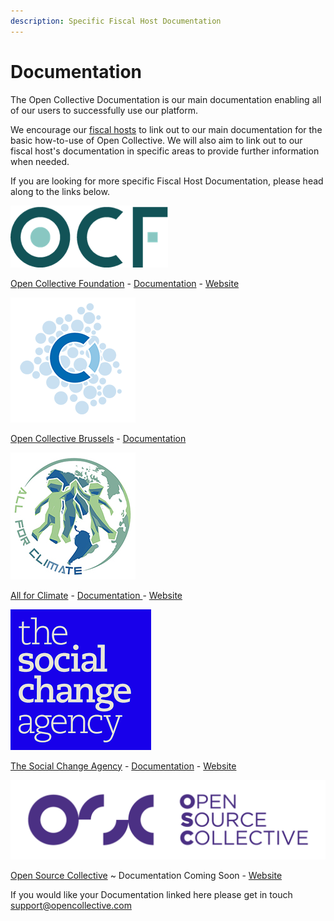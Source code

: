 ```yaml
---
description: Specific Fiscal Host Documentation
---
```


# Documentation

The Open Collective Documentation is our main documentation enabling all of our users to successfully use our platform. 

We encourage our [fiscal hosts](https://opencollective.com/hosts) to link out to our main documentation for the basic how-to-use of Open Collective. We will also aim to link out to our fiscal host's documentation in specific areas to provide further information when needed. 

If you are looking for more specific Fiscal Host Documentation, please head along to the links below. 



![ ](../.gitbook/assets/opencollectivefoundation.png)

[Open Collective Foundation](https://opencollective.com/foundation) - [Documentation](https://docs.opencollective.foundation/) - [Website ](https://opencollective.foundation/)

![](../.gitbook/assets/opencollectivebrussells.png)

[Open Collective Brussels](https://opencollective.com/brussels) - [Documentation ](https://docs.opencollective.com/brussels/)

![](../.gitbook/assets/allforclimatelogo.jpg)

[All for Climate](https://allforclimate.earth/) - [Documentation ](https://docs.allforclimate.earth/) - [Website](https://opencollective.com/allforclimate)

![](../.gitbook/assets/thesocialchangeagency.png)

[The Social Change Agency](https://opencollective.com/the-social-change-nest) - [Documentation](https://docs.google.com/document/d/1zHArRkjHIstk8b_rMDhHGFnKLfWYCeVhLYLWHEEunlY/edit) - [Website](https://thesocialchangeagency.org/)

![](../.gitbook/assets/opensourcecollective.png)

[Open Source Collective](https://opencollective.com/opensource) ~ Documentation Coming Soon - [Website ](https://www.oscollective.org/)

If you would like your Documentation linked here please get in touch [support@opencollective.com](mailto:support@opencollective.com)

